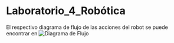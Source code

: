 # Laboratorio_4_Robótica

El respectivo diagrama de flujo de las acciones del robot se puede encontrar  en ![Diagrama de Flujo](https://github.com/Juanfe710/Laboratorio_4_Rob-tica/blob/main/Diagramas%20y%20Par%C3%A1metros%20DH/DiagramaFlujo_Laboratorio4.png?raw=true)
